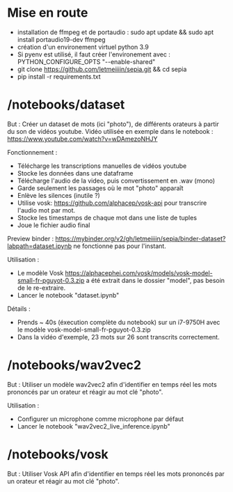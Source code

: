 # Mise en route
- installation de ffmpeg et de portaudio : sudo apt update && sudo apt install portaudio19-dev ffmpeg
- création d'un environement virtuel python 3.9
- Si pyenv est utilisé, il faut créer l'environement avec : PYTHON_CONFIGURE_OPTS "--enable-shared"
- git clone https://github.com/letmeiiiin/sepia.git && cd sepia
- pip install -r requirements.txt

# /notebooks/dataset

But :
Créer un dataset de mots (ici "photo"), de différents orateurs à partir du son de vidéos youtube.
Vidéo utilisée en exemple dans le notebook : https://www.youtube.com/watch?v=wDAmezoNHJY

Fonctionnement :
- Télécharge les transcriptions manuelles de vidéos youtube
- Stocke les données dans une dataframe
- Télécharge l'audio de la video, puis convertissement en .wav (mono)
- Garde seulement les passages où le mot "photo" apparaît
- Enlève les silences (inutile ?)
- Utilise vosk: https://github.com/alphacep/vosk-api pour transcrire l'audio mot par mot.
- Stocke les timestamps de chaque mot dans une liste de tuples
- Joue le fichier audio final
  
Preview binder : https://mybinder.org/v2/gh/letmeiiiin/sepia/binder-dataset?labpath=dataset.ipynb
ne fonctionne pas pour l'instant.

Utilisation :
- Le modèle Vosk https://alphacephei.com/vosk/models/vosk-model-small-fr-pguyot-0.3.zip a été extrait dans le dossier "model", pas besoin de le re-extraire.
- Lancer le notebook "dataset.ipynb"

Détails :
- Prends ~ 40s (éxecution complète du notebook) sur un i7-9750H avec le modèle vosk-model-small-fr-pguyot-0.3.zip
- Dans la vidéo d'exemple, 23 mots sur 26 sont transcrits correctement.

# /notebooks/wav2vec2
But :
Utiliser un modèle wav2vec2 afin d'identifier en temps réel les mots prononcés par un orateur et réagir au mot clé "photo".

Utilisation :
- Configurer un microphone comme microphone par défaut
- Lancer le notebook "wav2vec2_live_inference.ipynb"

# /notebooks/vosk
But :
Utiliser Vosk API afin d'identifier en temps réel les mots prononcés par un orateur et réagir au mot clé "photo".
